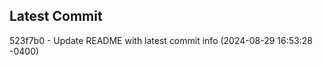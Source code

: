 
## Latest Commit
523f7b0 - Update README with latest commit info (2024-08-29 16:53:28 -0400) <Yunxi-Zhou>
